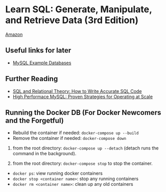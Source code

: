 # Learn SQL: Generate, Manipulate, and Retrieve Data (3rd Edition)

[Amazon](https://www.amazon.com/Learning-SQL-Generate-Manipulate-Retrieve/dp/1492057614/ref=sr_1_1?crid=2SMANKRVIMR7R&keywords=learning+sql&qid=1671021643&sprefix=learning+sq%2Caps%2C459&sr=8-1)

## Useful links for later

* [MySQL Example Databases](https://dev.mysql.com/doc/index-other.html)

## Further Reading

* [SQL and Relational Theory: How to Write Accurate SQL Code](https://www.amazon.com/SQL-Relational-Theory-Write-Accurate-ebook/dp/B017S0YPOG/ref=sr_1_1?crid=T31O9RXOCO77&keywords=sql+and+relational+theory&qid=1671028113&s=books&sprefix=sql+and+rel%2Cstripbooks-intl-ship%2C713&sr=1-1)
* [High Performace MySQL: Proven Strategies for Operating at Scale](https://www.amazon.com/High-Performance-MySQL-Strategies-Operating-dp-1492080519/dp/1492080519/ref=dp_ob_title_bk)

## Running the Docker DB (For Docker Newcomers and the Forgetful)

* Rebuild the container if needed: `docker-compose up --build`
* Remove the container if needed: `docker-compose down`

1.  from the root directory: `docker-compose up --detach`
    (detach runs the command in the background).

2.  from the root directory: `docker-compose stop` to stop the container. 

*   `docker ps`: view running docker containers
*   `docker stop <container name>`: stop any running containers
*   `docker rm <container name>`: clean up any old containers
